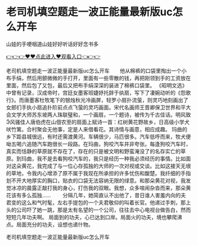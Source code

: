 # 老司机填空题走一波正能量最新版uc怎么开车
山娃的手哽咽道山娃好好听话好好念书多

<a href="https://github.com/zchuit/pxmid/issues/2">👉👉👉♥♥点此进入♥观看入口👈👉👉</a>

老司机填空题走一波正能量最新版uc怎么开车　　他从棉裤的口袋里掏出一个小布手绢，然后用颤微微的手打开，里面有一些零散的钱，再把刚领到手的工资放在里面，然后包了又包，最后又把布手绢深深的装进了棉裤口袋里。
《昭明文选》中曾有记录，汉成帝时，宫廷女墨客班婕妤托辞于纨扇，写下了凄婉动听的《怨歌行》。而唐墨客杜牧笔下的银烛秋光冷画屏，轻罗小扇扑流萤，则灵巧地刻画出了女郎们手执小扇追扑阶前点点飞萤的灵巧画面。宋代名画师王晋卿保卫世界和平大会文学大师苏东坡两人珠联璧和，一个画扇，一个题诗，被传为千古佳话。明风致风骚佳人唐伯虎在山佃农至的扇面上赋诗一首：红树黄花野故乡，日高级小学犬吠竹篱。合村聚会无他事，定是人来借看花。其诗情与画意，相应成趣。
玛曲的乡下距县城很远，有时还需渡黄河。车辆很少，马匹很多。汽车低呼而来，牧犬便呦五喝六追随汽车跑很长一段路。在玛曲，狗咬汽车并非夸张。每逢狗咬汽车时，真实而恬静的草原就不存在了，存在的只是被文明和野蛮淹没了的名存实亡的草原。到玛曲，我不是去看狗咬汽车的，我只是经历一种我必须经历的事情。比如面对这朵黄花，我完成了与一位心存孤独的大师的一次对视或交谈。比如这接天无垠的草地，令我内心增添了原不属于我现在所承担的许多忧伤和酸楚。我纤细的手指划不开大地厚实的胸口，贴衣的口袋无法容纳无限的绿意。和那朵黄花对视，我发觉冰凉的晨露正敲打我的身心，打伤我的双眼。我想，众多喧闹杂沓而来，那朵黄花该有多么孤独……
　　分隔几年，她简直认不出他了，昔日谁人害羞内向的夫君变的这么和气时髦，左右手提包的一个夫君敬仰的叫着长官。他递过手刺，那上头的公司吓了她一跳，那是太有名望的一个公司，往往去中心电视台做告白，然而短短几年功夫啊。
局面到的功夫，心已达到口岸。局面火的功夫，境也攀爬沸点。局面充分的功夫，设想也递什物。

老司机填空题走一波正能量最新版uc怎么开车
